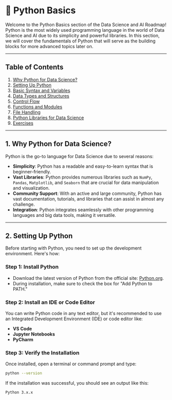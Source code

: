 # 🐍 Python Basics

Welcome to the Python Basics section of the Data Science and AI Roadmap! Python is the most widely used programming language in the world of Data Science and AI due to its simplicity and powerful libraries. In this section, we will cover the fundamentals of Python that will serve as the building blocks for more advanced topics later on.

---

## Table of Contents

1. [Why Python for Data Science?](#1-why-python-for-data-science)
2. [Setting Up Python](#2-setting-up-python)
3. [Basic Syntax and Variables](#3-basic-syntax-and-variables)
4. [Data Types and Structures](#4-data-types-and-structures)
5. [Control Flow](#5-control-flow)
6. [Functions and Modules](#6-functions-and-modules)
7. [File Handling](#7-file-handling)
8. [Python Libraries for Data Science](#8-python-libraries-for-data-science)
9. [Exercises](#9-exercises)

---

## 1. Why Python for Data Science?

Python is the go-to language for Data Science due to several reasons:

- **Simplicity**: Python has a readable and easy-to-learn syntax that is beginner-friendly.
- **Vast Libraries**: Python provides numerous libraries such as `NumPy`, `Pandas`, `Matplotlib`, and `Seaborn` that are crucial for data manipulation and visualization.
- **Community Support**: With an active and large community, Python has vast documentation, tutorials, and libraries that can assist in almost any challenge.
- **Integration**: Python integrates seamlessly with other programming languages and big data tools, making it versatile.

---

## 2. Setting Up Python

Before starting with Python, you need to set up the development environment. Here's how:

### Step 1: Install Python

- Download the latest version of Python from the official site: [Python.org](https://www.python.org/downloads/).
- During installation, make sure to check the box for "Add Python to PATH."

### Step 2: Install an IDE or Code Editor

You can write Python code in any text editor, but it's recommended to use an Integrated Development Environment (IDE) or code editor like:
- **VS Code**
- **Jupyter Notebooks**
- **PyCharm**

### Step 3: Verify the Installation

Once installed, open a terminal or command prompt and type:

```bash
python --version

```

If the installation was successful, you should see an output like this:

```bash
Python 3.x.x
